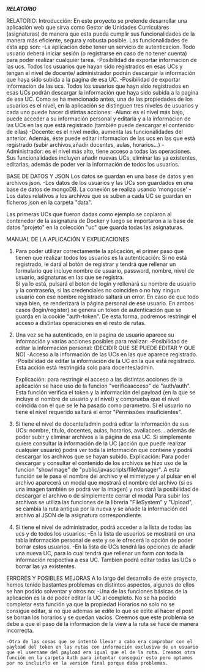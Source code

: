 ***RELATORIO***

RELATORIO:
Introducción:
En este proyecto se pretende desarrollar una aplicación web que sirva como Gestor de Unidades Curriculares (asignaturas) de manera que esta pueda cumplir sus funcionalidades de la manera más eficiente, segura y robusta posible. Las funcionalidades de esta app son:
    -La aplicacion debe tener un servicio de autenticacion. Todo usuario deberá iniciar sesión (o registrarse en caso de no tener cuenta) para poder realizar cualquier tarea.
    -Posibilidad de exportar informacion de las ucs. Todos los usuarios que hayan sido registrados en esas UCs y tengan el nivel de docente/ administrador podrán descargar la información que haya sido subida a la pagina de esa UC.
    -Posibilidad de exportar informacion de las ucs. Todos los usuarios que hayn sido registrados en esas UCs podrán descargar la información que haya sido subida a la pagina de esa UC.
Como se ha mencionado antes, una de las propiedades de los usuarios es el nivel, en la aplicación se distinguen tres niveles de usuarios y cada uno puede hacer distintas acciones:
    -Aluno: es el nivel más bajo, puede acceder a su información personal y editarla y a la informacion de las UCs en las que está registrado (también puede descargar el contenido de ellas)
    -Docente: es el nivel medio, aumenta las funcionalidades del anterior. Además, éste puede editar informacion de las ucs en las que está registrado (subir archivos,añadir docentes, aulas, horarios...)
    -Administrador: es el nivel más alto, tiene acceso a todas las operaciones. Sus funcionalidades incluyen añadir nuevas UCs, eliminar las ya existentes, editarlas, además de poder ver la información de todos los usuarios.

BASE DE DATOS Y JSON
Los datos se guardan en una base de datos y en archivos json.
-Los datos de los usuarios y las UCs son guardados en una base de datos de mongoDB. La conexión se realiza usando 'mongoose' 
-Los datos relativos a los archivos que se suben a cada UC se guardan en ficheros json en la carpeta "data".

Las primeras UCs que fueron dadas como ejemplo se copiaron al contenedor de la asignatura de Docker y luego se importaron a la base de datos "projeto" en la colección "uc" que guarda todas las asignaturas.

MANUAL DE LA APLICACIÓN Y EXPLICACIONES
1.  Para poder utilizar correctamente la aplicación, el primer paso que tienen que realizar todos los usuarios es la autenticación: 
Si no está registrado, le dará al botón de registrar y tendrá que rellenar un formulario que
incluye nombre de usuario, password, nombre, nivel de usuario, asignaturas en las que se registra.      
Si ya lo está, pulsará el boton de login y rellenará su nombre de usuario y la contraseña, si las credenciales no coinciden o no hay ningun usuario con ese nombre registrado saltará un error.
En caso de que todo vaya bien, se renderizará la página personal de ese usuario.
En ambos casos (login/register) se genera un token de autenticación que se guarda en la
cookie "auth-token". De esta forma, podremos restringir el acceso a distintas operaciones en el resto de rutas.
2.  Una vez se ha autenticado, en la pagina de usuario aparece su información y varias acciones posibles para realizar:
    -Posibilidad de editar la información personal: (DECIDIR QUE SE PUEDE EDITAR Y QUE NO)
    -Acceso a la información de las UCs en las que aparece registrado.
    -Posibilidad de editar la información de la UC en la que está registrado. Esta acción está restringida solo para docentes/admin.

    Explicación: para restringir el acceso a las distintas acciones de la aplicación se hace uso de la funcion "verificaacceso" de "auth/auth". Esta función verifica el token y la información del payload (en la que se incluye el nombre de usuario y el nivel) y comprueba que el nivel coincida con el que se le ha pasado como parametro. Si el usuario no tiene el nivel requerido saltará el error "Permissões insuficientes".

3.  Si tiene el nivel de docente/admin podrá editar la información de sus UCs: nombre, titulo, docentes, aulas, horarios, avaliacoes... además de poder subir y eliminar archivos a la página de esa UC.
Si simplemente quiere consultar la información de la UC (acción que puede realizar cualquier usuario) podrá ver toda la información que contiene y podrá descargar los archivos que se hayan subido.
    Explicación: Para poder descargar y consultar el contenido de los archivos se hizo uso de la funcion "showImage" de "public/javascripts/fileManager". A esta función se le pasa el nombre del archivo y el mimetype y al pulsar en el archivo aparecerá un modal que mostrará el nombre del archivo (si es una imagen también se podrá ver la imagen) y nos dará la posibilidad de descargar el archivo o de simplemente cerrar el modal
    Para subir los archivos se utiliza las funciones de la libreria "FileSystem" y "Upload", se cambia la ruta antigua por la nueva y se añade la información del archivo al JSON de la asignatura correspondiente.
4.  Si tiene el nivel de administrador, podrá acceder a la lista de todas las ucs y de todos los usuarios: 
    -En la lista de usuarios se mostrará en una tabla información personal de este y se le ofrecerá la opción de poder borrar estos usuarios.
    -En la lista de UCs tendrá las opciones de añadir una nueva UC, para lo cual tendrá que rellenar un form con toda la información respectiva a esa UC. Tambien podrá editar todas las UCs o borrar las ya existentes.

ERRORES Y POSIBLES MEJORAS
A lo largo del desarrollo de este proyecto, hemos tenido bastantes problemas en distintos aspectos, algunos de ellos se han podido solventar y otros no:
    -Una de las funciones básicas de la aplicación es la de poder editar la UC al completo. No se ha podido completar esta función ya que la propiedad Horarios no solo no se consigue editar, si no que ademas se edite lo que se edite al hacer el post se borran los horarios y se quedan vacíos. Creemos que este problema se debe a que el paso de la informacion de la view a la ruta se hace de manera incorrecta.

    -Otra de las cosas que se intentó llevar a cabo era comprobar con el payload del token en las rutas con información exclusiva de un usuario que el username del payload era igual que el de la ruta. Creamos otra función en la carpeta Auth para intentar conseguir esto pero optamos por no incluirlo en la versión final porque daba problemas.

